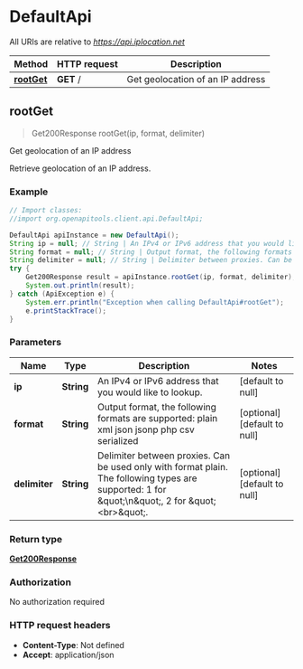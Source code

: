 # DefaultApi

All URIs are relative to *https://api.iplocation.net*

Method | HTTP request | Description
------------- | ------------- | -------------
[**rootGet**](DefaultApi.md#rootGet) | **GET** / | Get geolocation of an IP address



## rootGet

> Get200Response rootGet(ip, format, delimiter)

Get geolocation of an IP address

Retrieve geolocation of an IP address. 

### Example

```java
// Import classes:
//import org.openapitools.client.api.DefaultApi;

DefaultApi apiInstance = new DefaultApi();
String ip = null; // String | An IPv4 or IPv6 address that you would like to lookup.
String format = null; // String | Output format, the following formats are supported: plain xml json jsonp php csv serialized
String delimiter = null; // String | Delimiter between proxies. Can be used only with format plain. The following types are supported: 1 for \"\\n\", 2 for \"<br>\".
try {
    Get200Response result = apiInstance.rootGet(ip, format, delimiter);
    System.out.println(result);
} catch (ApiException e) {
    System.err.println("Exception when calling DefaultApi#rootGet");
    e.printStackTrace();
}
```

### Parameters


Name | Type | Description  | Notes
------------- | ------------- | ------------- | -------------
 **ip** | **String**| An IPv4 or IPv6 address that you would like to lookup. | [default to null]
 **format** | **String**| Output format, the following formats are supported: plain xml json jsonp php csv serialized | [optional] [default to null]
 **delimiter** | **String**| Delimiter between proxies. Can be used only with format plain. The following types are supported: 1 for \&quot;\\n\&quot;, 2 for \&quot;&lt;br&gt;\&quot;. | [optional] [default to null]

### Return type

[**Get200Response**](Get200Response.md)

### Authorization

No authorization required

### HTTP request headers

- **Content-Type**: Not defined
- **Accept**: application/json


